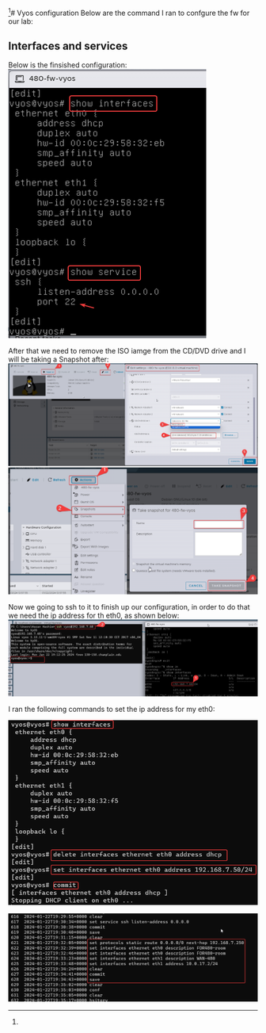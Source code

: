 [^1]# Vyos configuration
Below are the command I ran to confgure the fw for our lab:
<!-- 
`install image
configure
show interfaces
delete interfaces ethernet eth0 hw-id
delete interfaces ethernet eth1 hw-id
commit
save
show interfaces[^1]
set interfaces ethernet eth0 address dhcp
set interfaces ethernet eth1 address dhcp
set service ssh listen-addesss 0.0.0.0
commit
save
exit
poweroff,y `
-->

## Interfaces and services
Below is the finsished configuration:
![1.png](./images/1.png)

After that we need to remove the ISO  iamge from the CD/DVD drive and I will be taking a Snapshot after: 
![2.png](./images/2.png)
![3.png](./images/3.png)

Now we going to ssh to it to finish up our configuration, in order to do that we need the ip address for th eth0, as shown below:
![4.png](./images/4.png)

I ran the following commands to set the ip address for my eth0:
<!--
    show interfaces
    delete interfaces ethernet eth0 address dhcp
    set interfaces ethernet eth0 address 192.168.7.61/24
    commit
    save
-->
![5.png](./images/5.png)
<!--
    set protocols static route 0.0.0.0/0 next-hop 192.168.7.250[^1]
    set interfaces ethernet eth0 description CYBERLAB
    set interfaces ethernet eth1 description 480-WAN
    set interfaces ethernet eth1 address 10.0.17.2/24
-->

![6.png](./images/6.png)














[^1]: 
[^1]: 
[^1]: 
